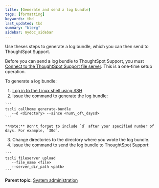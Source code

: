 ```yaml
---
title: [Generate and send a log bundle]
tags: [formatting]
keywords: tbd
last_updated: tbd
summary: "blerg"
sidebar: mydoc_sidebar
---
```

Use theses steps to generate a log bundle, which you can then send to ThoughtSpot Support.

Before you can send a log bundle to ThoughtSpot Support, you must [Connect to the ThoughtSpot Support file server](../setup/configure_secure_file_server_connection.html#). This is a one-time setup operation.

To generate a log bundle:

1.   [Log in to the Linux shell using SSH](../setup/login_console.html#).
2.   Issue the command to generate the log bundle:

    ```
    tscli callhome generate-bundle
       --d <directory> --since <num\_of\_daysd>
    ```

    **Note:** Don't forget to include `d` after your specified number of days. For example, `30d`.

3.   Change directories to the directory where you wrote the log bundle.
4.   Issue the command to send the log bundle to ThoughtSpot Support:

    ```
    tscli fileserver upload
       --file_name <file>
       --server_dir_path <path>
    ```


**Parent topic:** [System administration](../../admin/system_admin/sysadmin_overview.html)
